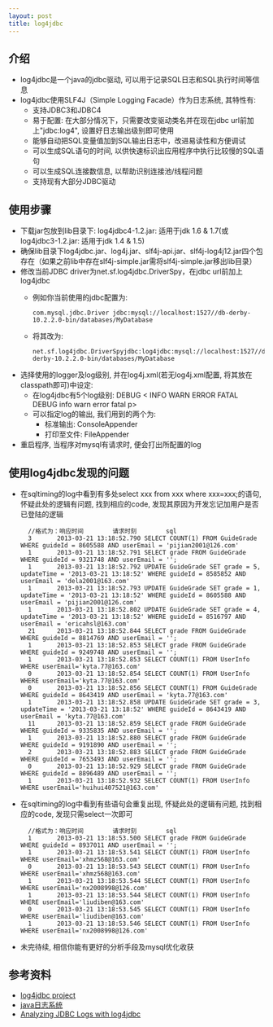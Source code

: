 ```yaml
---
layout: post
title: log4jdbc
---
```


## 介绍

* log4jdbc是一个java的jdbc驱动, 可以用于记录SQL日志和SQL执行时间等信息
* log4jdbc使用SLF4J（Simple Logging Facade）作为日志系统, 其特性有:
  * 支持JDBC3和JDBC4
  * 易于配置: 在大部分情况下，只需要改变驱动类名并在现在jdbc url前加上"jdbc:log4", 设置好日志输出级别即可使用
  * 能够自动把SQL变量值加到SQL输出日志中，改进易读性和方便调试
  * 可以生成SQL语句的时间, 以供快速标识出应用程序中执行比较慢的SQL语句
  * 可以生成SQL连接数信息, 以帮助识别连接池/线程问题
  * 支持现有大部分JDBC驱动

## 使用步骤

* 下载jar包放到lib目录下: log4jdbc4-1.2.jar: 适用于jdk 1.6 & 1.7(或log4jdbc3-1.2.jar: 适用于jdk 1.4 & 1.5)
* 确保lib目录下log4jdbc.jar、log4j.jar、slf4j-api.jar、slf4j-log4j12.jar四个包存在（如果之前lib中存在slf4j-simple.jar需将slf4j-simple.jar移出lib目录）
* 修改当前JDBC driver为net.sf.log4jdbc.DriverSpy，在jdbc url前加上log4jdbc
  * 例如你当前使用的jdbc配置为:

		com.mysql.jdbc.Driver jdbc:mysql://localhost:1527//db-derby-10.2.2.0-bin/databases/MyDatabase
		
  * 将其改为:
  
		net.sf.log4jdbc.DriverSpyjdbc:log4jdbc:mysql://localhost:1527//db-derby-10.2.2.0-bin/databases/MyDatabase
* 选择使用的logger及log级别, 并在log4j.xml(若无log4j.xml配置, 将其放在classpath即可)中设定:
  * 在log4jdbc有5个log级别: DEBUG < INFO WARN ERROR FATAL DEBUG info warn error fatal p>
  * 可以指定log的输出, 我们用到的两个为:
    * 标准输出: ConsoleAppender
    * 打印至文件: FileAppender
* 重启程序, 当程序对mysql有请求时, 便会打出所配置的log

## 使用log4jdbc发现的问题

* 在sqltiming的log中看到有多处select xxx from xxx where xxx=xxx;的语句, 怀疑此处的逻辑有问题, 找到相应的code, 发现其原因为开发忘记加用户是否已登陆的逻辑

		//格式为：响应时间        请求时刻        sql       
		3       2013-03-21 13:18:52.790 SELECT COUNT(1) FROM GuideGrade WHERE guideId = 8605588 AND userEmail = 'pijian2001@126.com'
		1       2013-03-21 13:18:52.791 SELECT grade FROM GuideGrade WHERE guideId = 9321748 AND userEmail = '';
		1       2013-03-21 13:18:52.792 UPDATE GuideGrade SET grade = 5, updateTime = '2013-03-21 13:18:52' WHERE guideId = 8585852 AND userEmail = 'dela2001@163.com'
		1       2013-03-21 13:18:52.793 UPDATE GuideGrade SET grade = 1, updateTime = '2013-03-21 13:18:52' WHERE guideId = 8605588 AND userEmail = 'pijian2001@126.com'
		1       2013-03-21 13:18:52.802 UPDATE GuideGrade SET grade = 4, updateTime = '2013-03-21 13:18:52' WHERE guideId = 8516797 AND userEmail = 'ericahsl@163.com'
		21      2013-03-21 13:18:52.844 SELECT grade FROM GuideGrade WHERE guideId = 8814769 AND userEmail = '';
		1       2013-03-21 13:18:52.853 SELECT grade FROM GuideGrade WHERE guideId = 9249748 AND userEmail = '';
		1       2013-03-21 13:18:52.853 SELECT COUNT(1) FROM UserInfo WHERE userEmail='kyta.77@163.com'
		0       2013-03-21 13:18:52.854 SELECT COUNT(1) FROM UserInfo WHERE userEmail='kyta.77@163.com'
		0       2013-03-21 13:18:52.856 SELECT COUNT(1) FROM GuideGrade WHERE guideId = 8643419 AND userEmail = 'kyta.77@163.com'
		1       2013-03-21 13:18:52.858 UPDATE GuideGrade SET grade = 3, updateTime = '2013-03-21 13:18:52' WHERE guideId = 8643419 AND userEmail = 'kyta.77@163.com'
		11      2013-03-21 13:18:52.859 SELECT grade FROM GuideGrade WHERE guideId = 9335835 AND userEmail = '';
		1       2013-03-21 13:18:52.880 SELECT grade FROM GuideGrade WHERE guideId = 9191890 AND userEmail = '';
		2       2013-03-21 13:18:52.883 SELECT grade FROM GuideGrade WHERE guideId = 7653493 AND userEmail = '';
		0       2013-03-21 13:18:52.929 SELECT grade FROM GuideGrade WHERE guideId = 8896489 AND userEmail = '';
		1       2013-03-21 13:18:52.932 SELECT COUNT(1) FROM UserInfo WHERE userEmail='huihui407521@163.com'

* 在sqltiming的log中看到有些语句会重复出现, 怀疑此处的逻辑有问题, 找到相应的code, 发现只需select一次即可

		//格式为：响应时间        请求时刻        sql
		1       2013-03-21 13:18:53.500 SELECT grade FROM GuideGrade WHERE guideId = 8937011 AND userEmail = '';
		1       2013-03-21 13:18:53.541 SELECT COUNT(1) FROM UserInfo WHERE userEmail='xhmz568@163.com'
		0       2013-03-21 13:18:53.543 SELECT COUNT(1) FROM UserInfo WHERE userEmail='xhmz568@163.com'
		1       2013-03-21 13:18:53.544 SELECT COUNT(1) FROM UserInfo WHERE userEmail='nx2008998@126.com'
		1       2013-03-21 13:18:53.544 SELECT COUNT(1) FROM UserInfo WHERE userEmail='liudiben@163.com'
		0       2013-03-21 13:18:53.545 SELECT COUNT(1) FROM UserInfo WHERE userEmail='liudiben@163.com'
		1       2013-03-21 13:18:53.546 SELECT COUNT(1) FROM UserInfo WHERE userEmail='nx2008998@126.com'
		
* 未完待续, 相信你能有更好的分析手段及mysql优化收获

## 参考资料

* [log4jdbc project](https://code.google.com/p/log4jdbc/)
* [java日志系统](http://armani.iyoudao.net/blog/2012/12/16/java-logging-system-intro/)
* [Analyzing JDBC Logs with log4jdbc](http://www.cubrid.org/analyzing_jdbc_logs)
